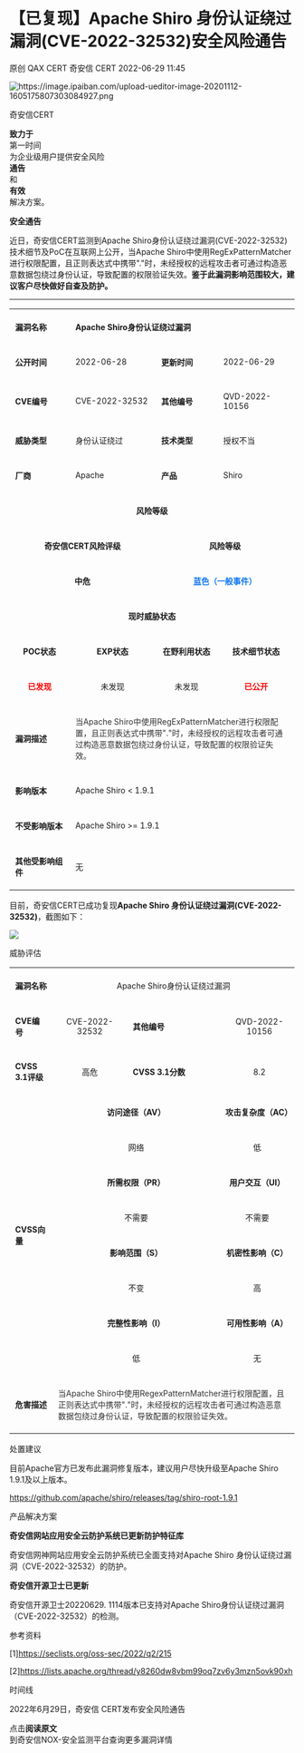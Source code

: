 #  【已复现】Apache Shiro 身份认证绕过漏洞(CVE-2022-32532)安全风险通告   
原创 QAX CERT  奇安信 CERT   2022-06-29 11:45  
  
![](https://mmbiz.qpic.cn/mmbiz_png/EkibxOB3fs4icrhoWdKnhTgicSjB9pXdeZwDibNIBAEMegibEdG1vrjOibsq887TUz3ztMkM6Qvibic7r26sqbUIbicOMYg/640?wx_fmt=png "https://image.ipaiban.com/upload-ueditor-image-20201112-1605175807303084927.png")  
  
奇安信CERT  
  
**致力于**  
第一时间  
为企业级用户提供安全风险  
**通告**  
和  
**有效**  
解决方案。  
  
  
**安全通告**  
  
  
  
近日，奇安信CERT监测到Apache Shiro身份认证绕过漏洞(CVE-2022-32532)技术细节及PoC在互联网上公开，当Apache Shiro中使用RegExPatternMatcher进行权限配置，且正则表达式中携带"."时，未经授权的远程攻击者可通过构造恶意数据包绕过身份认证，导致配置的权限验证失效。**鉴于此漏洞影响范围较大，建议客户尽快做好自查及防护。**  
  
****  
  
  
<table><tbody><tr><td style="word-break: break-all;padding: 5px 10px;border-color: rgb(221, 221, 221);" width="83"><p><strong><span style="font-size: 14px;">漏洞名称</span></strong></p></td><td colspan="3" style="padding: 5px 10px;word-break: break-all;border-color: rgb(221, 221, 221);"><p><strong><span style="font-size: 14px;">Apache Shiro身份认证绕过漏洞</span></strong><span style="font-size: 14px;"></span></p></td></tr><tr><td style="word-break: break-all;padding: 5px 10px;border-color: rgb(221, 221, 221);" width="104"><p><strong><span style="font-size: 14px;">公开时间</span></strong></p></td><td style="padding: 5px 10px;border-color: rgb(221, 221, 221);" width="226"><p><span style="font-size: 14px;">2022-06-28</span></p></td><td style="word-break: break-all;padding: 5px 10px;border-color: rgb(221, 221, 221);" width="173"><p><strong><span style="font-size: 14px;">更新时间</span></strong></p></td><td style="padding: 5px 10px;border-color: rgb(221, 221, 221);" width="201"><p><span style="font-size: 14px;">2022-06-29</span></p></td></tr><tr><td style="padding: 5px 10px;border-color: rgb(221, 221, 221);" width="122"><p><strong><span style="font-size: 14px;">CVE编号</span></strong></p></td><td style="padding: 5px 10px;border-color: rgb(221, 221, 221);" width="235"><p><span style="font-size: 14px;">CVE-2022-32532</span></p></td><td style="padding: 5px 10px;border-color: rgb(221, 221, 221);" width="183"><p><strong><span style="font-size: 14px;">其他编号</span></strong></p></td><td style="padding: 5px 10px;border-color: rgb(221, 221, 221);" width="206"><p><span style="font-size: 14px;">QVD-2022-10156</span></p></td></tr><tr><td style="padding: 5px 10px;border-color: rgb(221, 221, 221);" width="133"><p><strong><span style="font-size: 14px;">威胁类型</span></strong></p></td><td style="padding: 5px 10px;border-color: rgb(221, 221, 221);" width="233"><p><span style="font-size: 14px;">身份认证绕过</span></p></td><td style="padding: 5px 10px;border-color: rgb(221, 221, 221);" width="186"><p><strong><span style="font-size: 14px;">技术类型</span></strong></p></td><td style="padding: 5px 10px;border-color: rgb(221, 221, 221);" width="206"><p><span style="font-size: 14px;">授权不当</span></p></td></tr><tr><td style="padding: 5px 10px;border-color: rgb(221, 221, 221);" width="141"><p><strong><span style="font-size: 14px;">厂商</span></strong></p></td><td style="padding: 5px 10px;border-color: rgb(221, 221, 221);" width="230"><p><span style="font-size: 14px;">Apache</span></p></td><td style="padding: 5px 10px;border-color: rgb(221, 221, 221);" width="186"><p><strong><span style="font-size: 14px;">产品</span></strong></p></td><td style="padding: 5px 10px;border-color: rgb(221, 221, 221);" width="204"><p><span style="font-size: 14px;">Shiro</span></p></td></tr><tr><td colspan="4" style="word-break: break-all;padding: 5px 10px;border-color: rgb(221, 221, 221);" align="center" valign="middle"><p><strong><span style="font-size: 14px;">风险等级</span></strong></p></td></tr><tr><td colspan="2" align="center" valign="middle" style="padding: 5px 10px;border-color: rgb(221, 221, 221);"><p><strong><span style="font-size: 14px;">奇安信CERT风险评级</span></strong></p></td><td colspan="2" align="center" valign="middle" style="padding: 5px 10px;border-color: rgb(221, 221, 221);"><p><strong><span style="font-size: 14px;">风险等级</span></strong></p></td></tr><tr><td colspan="2" align="center" valign="middle" style="padding: 5px 10px;border-color: rgb(221, 221, 221);"><p><strong><span style="font-size: 14px;">中危</span></strong></p></td><td colspan="2" align="center" valign="middle" style="padding: 5px 10px;border-color: rgb(221, 221, 221);"><p><span style="color: rgb(12, 118, 240);"><strong><span style="color: rgb(12, 118, 240);font-size: 14px;">蓝色（一般事件）</span></strong></span></p></td></tr><tr><td colspan="4" align="center" valign="middle" style="padding: 5px 10px;border-color: rgb(221, 221, 221);"><p><strong><span style="font-size: 14px;">现时威胁状态</span></strong></p></td></tr><tr><td align="center" valign="middle" style="padding: 5px 10px;border-color: rgb(221, 221, 221);" width="147"><p><strong><span style="font-size: 14px;">POC状态</span></strong></p></td><td align="center" valign="middle" style="padding: 5px 10px;border-color: rgb(221, 221, 221);" width="228"><p><strong><span style="font-size: 14px;">EXP状态</span></strong></p></td><td align="center" valign="middle" style="padding: 5px 10px;border-color: rgb(221, 221, 221);" width="185"><p><strong><span style="font-size: 14px;">在野利用状态</span></strong></p></td><td align="center" valign="middle" style="padding: 5px 10px;border-color: rgb(221, 221, 221);" width="203"><p><strong><span style="font-size: 14px;">技术细节状态</span></strong></p></td></tr><tr><td align="center" valign="middle" style="padding: 5px 10px;word-break: break-all;border-color: rgb(221, 221, 221);" width="151"><p><strong><span style="font-size: 14px;color: rgb(255, 0, 0);">已发现</span></strong></p></td><td align="center" valign="middle" style="padding: 5px 10px;border-color: rgb(221, 221, 221);" width="227"><p><span style="font-size: 14px;">未发现</span></p></td><td align="center" valign="middle" style="padding: 5px 10px;border-color: rgb(221, 221, 221);" width="184"><p><span style="font-size: 14px;">未发现</span></p></td><td align="center" valign="middle" style="padding: 5px 10px;word-break: break-all;border-color: rgb(221, 221, 221);" width="202"><p><strong><span style="font-size: 14px;color: rgb(255, 0, 0);">已公开</span></strong></p></td></tr><tr><td style="word-break: break-all;padding: 5px 10px;border-color: rgb(221, 221, 221);" width="154"><p draggable="true"><strong><span style="font-size: 14px;">漏洞描述</span></strong></p></td><td colspan="3" style="padding: 5px 10px;border-color: rgb(221, 221, 221);word-break: break-all;"><p><span style="color: rgb(51, 51, 51);font-family: mp-quote, -apple-system-font, BlinkMacSystemFont, &#34;Helvetica Neue&#34;, &#34;PingFang SC&#34;, &#34;Hiragino Sans GB&#34;, &#34;Microsoft YaHei UI&#34;, &#34;Microsoft YaHei&#34;, Arial, sans-serif;font-style: normal;font-variant-ligatures: normal;font-variant-caps: normal;font-weight: 400;letter-spacing: normal;orphans: 2;text-align: left;text-indent: 0px;text-transform: none;widows: 2;word-spacing: 0px;-webkit-text-stroke-width: 0px;text-decoration-thickness: initial;text-decoration-style: initial;text-decoration-color: initial;float: none;font-size: 14px;display: inline !important;">当Apache Shiro中使用RegExPatternMatcher进行权限配置，且正则表达式中携带&#34;.&#34;时，未经授权的远程攻击者可通过构造恶意数据包绕过身份认证，导致配置的权限验证失效。</span></p></td></tr><tr><td style="padding: 5px 10px;border-color: rgb(221, 221, 221);" width="156"><p><strong><span style="font-size: 14px;">影响版本</span></strong></p></td><td colspan="3" style="padding: 5px 10px;border-color: rgb(221, 221, 221);"><p><span style="font-size: 14px;">Apache Shiro &lt; 1.9.1</span></p></td></tr><tr><td style="padding: 5px 10px;border-color: rgb(221, 221, 221);" width="157"><p><strong><span style="font-size: 14px;">不受影响版本</span></strong></p></td><td colspan="3" style="padding: 5px 10px;border-color: rgb(221, 221, 221);"><p><span style="font-size: 14px;">Apache Shiro &gt;= 1.9.1</span></p></td></tr><tr><td style="padding: 5px 10px;border-color: rgb(221, 221, 221);" width="158"><p><strong><span style="font-size: 14px;">其他受影响组件</span></strong></p></td><td colspan="3" style="padding: 5px 10px;border-color: rgb(221, 221, 221);"><p><span style="font-size: 14px;">无</span></p></td></tr></tbody></table>  
  
目前，奇安信CERT已成功复现**Apache Shiro 身份认证绕过漏洞(CVE-2022-32532)**，截图如下：  
  
![](https://mmbiz.qpic.cn/mmbiz_png/EkibxOB3fs48RKtmrmujicWrVS6jawBGD7DEAGbNt6b5uVlrvBkIREm1HAo72nmicG8LOkvcicnHBbibDRdzicI7RxJw/640?wx_fmt=png "")  
  
  
威胁评估  
  
<table><tbody><tr><td style="word-break: break-all;padding: 5px 10px;" width="15"><p><strong><span style="font-size: 14px;">漏洞名称</span></strong></p></td><td colspan="4" style="padding: 5px 10px;" width="479" align="center" valign="middle"><p><span style="font-size: 14px;">Apache Shiro身份认证绕过漏洞</span></p></td></tr><tr><td style="padding: 5px 10px;" width="56"><p><strong><span style="font-size: 14px;">CVE编号</span></strong></p></td><td align="center" valign="middle" style="padding: 5px 10px;" width="112"><p><span style="font-size: 14px;">CVE-2022-32532</span></p></td><td colspan="2" style="word-break: break-all;padding: 5px 10px;" width="221"><p><strong><span style="font-size: 14px;">其他编号</span></strong></p></td><td align="center" valign="middle" style="padding: 5px 10px;" width="104"><p><span style="font-size: 14px;">QVD-2022-10156</span></p></td></tr><tr><td style="padding: 5px 10px;" width="15"><p><strong><span style="font-size: 14px;">CVSS 3.1评级</span></strong></p></td><td align="center" valign="middle" style="padding: 5px 10px;" width="112"><p><span style="font-size: 14px;">高危</span></p></td><td colspan="2" style="padding: 5px 10px;" width="221"><p><strong><span style="font-size: 14px;">CVSS 3.1分数</span></strong></p></td><td align="center" valign="middle" style="padding: 5px 10px;" width="104"><p><span style="font-size: 14px;">8.2</span></p></td></tr><tr><td rowspan="8" style="padding: 5px 10px;" width="15"><p><strong><span style="font-size: 14px;">CVSS向量</span></strong></p></td><td colspan="2" align="center" valign="middle" style="word-break: break-all;padding: 5px 10px;" width="227"><p><strong><span style="font-size: 14px;">访问途径（AV）</span></strong></p></td><td colspan="2" align="center" valign="middle" style="padding: 5px 10px;"><p><strong><span style="font-size: 14px;">攻击复杂度（AC）</span></strong></p></td></tr><tr><td colspan="2" align="center" valign="middle" style="padding: 5px 10px;" width="308"><p><span style="font-size: 14px;">网络</span></p></td><td colspan="2" align="center" valign="middle" style="padding: 5px 10px;" width="105"><p><span style="font-size: 14px;">低</span></p></td></tr><tr><td colspan="2" align="center" valign="middle" style="word-break: break-all;padding: 5px 10px;" width="312"><p><strong><span style="font-size: 14px;">所需权限（PR）</span></strong></p></td><td colspan="2" align="center" valign="middle" style="padding: 5px 10px;" width="105"><p><strong><span style="font-size: 14px;">用户交互（UI）</span></strong></p></td></tr><tr><td colspan="2" align="center" valign="middle" style="padding: 5px 10px;" width="314"><p><span style="font-size: 14px;">不需要</span></p></td><td colspan="2" align="center" valign="middle" style="padding: 5px 10px;" width="105"><p><span style="font-size: 14px;">不需要</span></p></td></tr><tr><td colspan="2" align="center" valign="middle" style="word-break: break-all;padding: 5px 10px;" width="315"><p><strong><span style="font-size: 14px;">影响范围（S）</span></strong></p></td><td colspan="2" align="center" valign="middle" style="padding: 5px 10px;" width="105"><p><strong><span style="font-size: 14px;">机密性影响（C）</span></strong></p></td></tr><tr><td colspan="2" align="center" valign="middle" style="padding: 5px 10px;" width="315"><p><span style="font-size: 14px;">不变</span></p></td><td colspan="2" align="center" valign="middle" style="padding: 5px 10px;" width="105"><p><span style="font-size: 14px;">高</span></p></td></tr><tr><td colspan="2" align="center" valign="middle" style="word-break: break-all;padding: 5px 10px;" width="315"><p><strong><span style="font-size: 14px;">完整性影响（I）</span></strong></p></td><td colspan="2" align="center" valign="middle" style="padding: 5px 10px;" width="105"><p><strong><span style="font-size: 14px;">可用性影响（A）</span></strong></p></td></tr><tr><td colspan="2" align="center" valign="middle" style="padding: 5px 10px;" width="315"><p><span style="font-size: 14px;">低</span></p></td><td colspan="2" align="center" valign="middle" style="padding: 5px 10px;" width="105"><p><span style="font-size: 14px;">无</span></p></td></tr><tr><td style="padding: 5px 10px;" width="15"><p><strong><span style="font-size: 14px;">危害描述</span></strong></p></td><td colspan="4" style="padding: 5px 10px;word-break: break-all;" width="479"><p><span style="color: rgb(51, 51, 51);font-family: mp-quote, -apple-system-font, BlinkMacSystemFont, &#34;Helvetica Neue&#34;, &#34;PingFang SC&#34;, &#34;Hiragino Sans GB&#34;, &#34;Microsoft YaHei UI&#34;, &#34;Microsoft YaHei&#34;, Arial, sans-serif;font-style: normal;font-variant-ligatures: normal;font-variant-caps: normal;font-weight: 400;letter-spacing: normal;orphans: 2;text-align: left;text-indent: 0px;text-transform: none;widows: 2;word-spacing: 0px;-webkit-text-stroke-width: 0px;text-decoration-thickness: initial;text-decoration-style: initial;text-decoration-color: initial;float: none;font-size: 14px;display: inline !important;">当Apache Shiro中使用RegexPatternMatcher进行权限配置，且正则表达式中携带&#34;.&#34;时，未经授权的远程攻击者可通过构造恶意数据包绕过身份认证，导致配置的权限验证失效。</span></p></td></tr></tbody></table>  
  
处置建议  
  
目前Apache官方已发布此漏洞修复版本，建议用户尽快升级至Apache Shiro 1.9.1及以上版本。  
  
https://github.com/apache/shiro/releases/tag/shiro-root-1.9.1  
  
  
产品解决方案  
  
**奇安信网站应用安全云防护系统已更新防护特征库**  
  
奇安信网神网站应用安全云防护系统已全面支持对Apache Shiro 身份认证绕过漏洞（CVE-2022-32532）的防护。  
  
  
**奇安信开源卫士已更新**  
  
奇安信开源卫士20220629. 1114版本已支持对Apache Shiro身份认证绕过漏洞（CVE-2022-32532）的检测。  
  
  
参考资料  
  
[1]https://seclists.org/oss-sec/2022/q2/215  
  
[2]https://lists.apache.org/thread/y8260dw8vbm99oq7zv6y3mzn5ovk90xh  
  
  
时间线  
  
2022年6月29日，奇安信 CERT发布安全风险通告  
  
  
点击**阅读原文**  
到奇安信NOX-安全监测平台查询更多漏洞详情  
